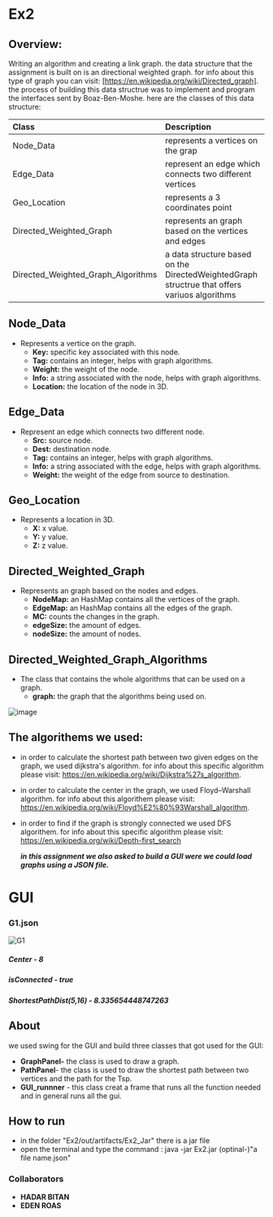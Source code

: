 #  Ex2

## Overview:
Writing an algorithm and creating a link graph.
the data structure that the assignment is built on is an directional weighted graph. 
for info about this type of graph you can visit: [https://en.wikipedia.org/wiki/Directed_graph].
the process of building this data structrue was to implement and program the interfaces sent by Boaz-Ben-Moshe.
here are the classes of this data structure:

| Class      | Description |
| :------------| :------------|
| Node_Data  | represents a vertices on the grap |
| Edge_Data   |   represent an edge which connects two different vertices|
| Geo_Location      |    represents a 3 coordinates point|
| Directed_Weighted_Graph      |    represents an graph based on the vertices and edges |
| Directed_Weighted_Graph_Algorithms      |    a data structure based on the DirectedWeightedGraph structrue that offers variuos algorithms | 

## Node_Data
+ Represents a vertice on the graph.
   + **Key:** specific key associated with this node.
   + **Tag:** contains an integer, helps with graph algorithms.
   + **Weight:** the weight of the node.
   + **Info:** a string associated with the node, helps with graph algorithms.
   + **Location:** the location of the node in 3D.

## Edge_Data
+ Represent an edge which connects two different node.
    + **Src:** source node.
    + **Dest:** destination node.
    + **Tag:** contains an integer, helps with graph algorithms.
    + **Info:** a string associated with the edge, helps with graph algorithms.
    + **Weight:** the weight of the edge from source to destination.
    
## Geo_Location
+ Represents a location in 3D.
  + **X:** x value.
  + **Y:** y value.
  + **Z:** z value.

## Directed_Weighted_Graph
+ Represents an graph based on the nodes and edges.
  + **NodeMap:** an HashMap contains all the vertices of the graph.
  + **EdgeMap:** an HashMap contains all the edges of the graph.
  + **MC:** counts the changes in the graph.
  + **edgeSize:** the amount of edges.
  + **nodeSize:** the amount of nodes.

## Directed_Weighted_Graph_Algorithms
+ The class that contains the whole algorithms that can be used on a graph.
     + **graph:** the graph that the algorithms being used on. 

![image](https://user-images.githubusercontent.com/92533182/145768109-4e0bff58-b817-4ef4-8a83-1eecc66e04a6.png)

## The algorithems we used:
+ in order to calculate the shortest path between two given edges on the graph, we used dijkstra's algorithm.
  for info about this specific algorithm please visit: https://en.wikipedia.org/wiki/Dijkstra%27s_algorithm.
+ in order to calculate the center in the graph, we used Floyd–Warshall algorithm.
  for info about this algorithem please visit: https://en.wikipedia.org/wiki/Floyd%E2%80%93Warshall_algorithm.
+ in order to find if the graph is strongly connected  we used DFS algorithem.
  for info about this specific algorithm please visit: https://en.wikipedia.org/wiki/Depth-first_search
  
  ***in this assignment we also asked to build a GUI were we could load graphs using a JSON file.***

# GUI
### G1.json

![G1](https://user-images.githubusercontent.com/92533182/146030677-c54ef26d-b1eb-4374-ade6-fa93d922ef33.png)
##### Center - 8
##### isConnected - true
##### ShortestPathDist(5,16) - 8.335654448747263

## About
 we used swing for the GUI and build three classes that got used for the GUI: 
   + **GraphPanel-** the class is used to draw a graph.
   + **PathPanel**- the class is used to draw the shortest path between two vertices and the path for the Tsp.
   + **GUI_runnner** - this class creat a frame that runs all the function needed and in general runs all the gui.
## How to run
  + in the folder "Ex2/out/artifacts/Ex2_Jar" there is a jar file
  + open the terminal and type the command : java -jar Ex2.jar (optinal-)"a file name.json"
  
### Collaborators
  + **HADAR BITAN**
  + **EDEN ROAS**
